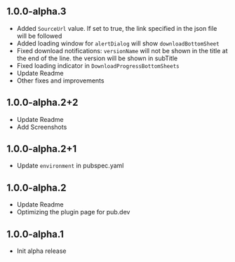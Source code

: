 ## 1.0.0-alpha.3

* Added ```SourceUrl``` value. If set to true, the link specified in the json file will be followed
* Added loading window for ```alertDialog``` will show ```downloadBottomSheet```
* Fixed download notifications: ```versionName``` will not be shown in the title at the end of the line. the version will be shown in subTitle
* Fixed loading indicator in ```DownloadProgressBottomSheets```
* Update Readme
* Other fixes and improvements

## 1.0.0-alpha.2+2

* Update Readme
* Add Screenshots

## 1.0.0-alpha.2+1

* Update ```environment``` in pubspec.yaml

## 1.0.0-alpha.2

* Update Readme
* Optimizing the plugin page for pub.dev

## 1.0.0-alpha.1

* Init alpha release
